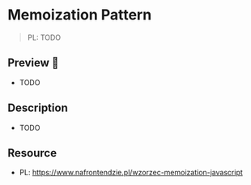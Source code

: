# Memoization Pattern

> PL: TODO

## Preview 🎉

- TODO

## Description

- TODO

## Resource

- PL: <https://www.nafrontendzie.pl/wzorzec-memoization-javascript>
